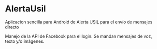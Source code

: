# AlertaUsil
Aplicacion sencilla para Android de Alerta USIL para el envío de mensajes directo

Manejo de la API de Facebook para el login.
Se mandan mensajes de voz, texto y/o imágenes.
